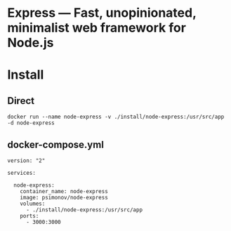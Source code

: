 # Express — Fast, unopinionated, minimalist web framework for Node.js

# Install

## Direct

    docker run --name node-express -v ./install/node-express:/usr/src/app -d node-express

## docker-compose.yml

    version: "2"
    
    services:
    
      node-express:
        container_name: node-express
        image: psimonov/node-express
        volumes:
          - ./install/node-express:/usr/src/app
        ports:
          - 3000:3000
